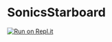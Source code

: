 # SonicsStarboard

[![Run on Repl.it](https://repl.it/badge/github/Sonic4999/SonicsStarboard)](https://repl.it/github/Sonic4999/SonicsStarboard)